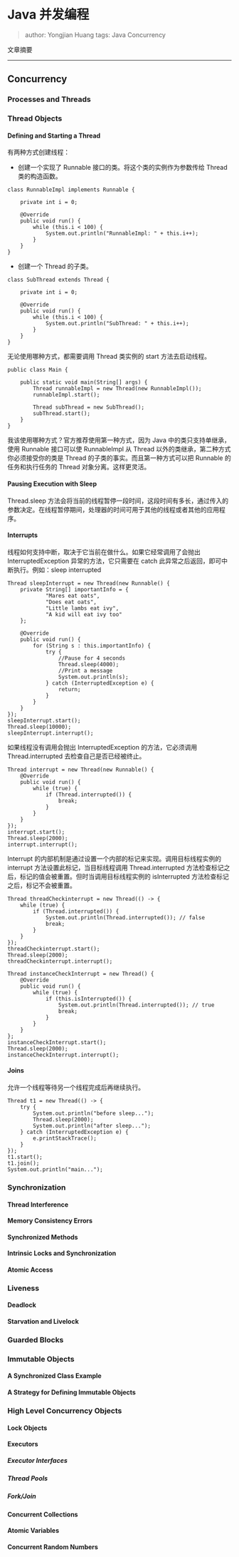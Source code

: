 # Java 并发编程
> author: Yongjian Huang
> tags: Java Concurrency

文章摘要
**********
## Concurrency
### Processes and Threads
### Thread Objects
#### Defining and Starting a Thread
有两种方式创建线程：
- 创建一个实现了 Runnable 接口的类。将这个类的实例作为参数传给 Thread 类的构造函数。
```
class RunnableImpl implements Runnable {

    private int i = 0;

    @Override
    public void run() {
        while (this.i < 100) {
            System.out.println("RunnableImpl: " + this.i++);
        }
    }
}
```
- 创建一个 Thread 的子类。
```
class SubThread extends Thread {

    private int i = 0;

    @Override
    public void run() {
        while (this.i < 100) {
            System.out.println("SubThread: " + this.i++);
        }
    }
}
```
无论使用哪种方式，都需要调用 Thread 类实例的 start 方法去启动线程。
```
public class Main {

    public static void main(String[] args) {
        Thread runnableImpl = new Thread(new RunnableImpl());
        runnableImpl.start();

        Thread subThread = new SubThread();
        subThread.start();
    }
}
```
我该使用哪种方式？官方推荐使用第一种方式，因为 Java 中的类只支持单继承，使用 Runnable 接口可以使 RunnableImpl 从 Thread 以外的类继承，第二种方式你必须接受你的类是 Thread 的子类的事实。而且第一种方式可以把 Runnable 的任务和执行任务的 Thread 对象分离。这样更灵活。
#### Pausing Execution with Sleep
Thread.sleep 方法会将当前的线程暂停一段时间，这段时间有多长，通过传入的参数决定。在线程暂停期间，处理器的时间可用于其他的线程或者其他的应用程序。
#### Interrupts
线程如何支持中断，取决于它当前在做什么。如果它经常调用了会抛出 InterruptedException 异常的方法，它只需要在 catch 此异常之后返回，即可中断执行。例如：sleep interrupted
```
Thread sleepInterrupt = new Thread(new Runnable() {
    private String[] importantInfo = {
            "Mares eat oats",
            "Does eat oats",
            "Little lambs eat ivy",
            "A kid will eat ivy too"
    };

    @Override
    public void run() {
        for (String s : this.importantInfo) {
            try {
                //Pause for 4 seconds
                Thread.sleep(4000);
                //Print a message
                System.out.println(s);
            } catch (InterruptedException e) {
                return;
            }
        }
    }
});
sleepInterrupt.start();
Thread.sleep(10000);
sleepInterrupt.interrupt();
```
如果线程没有调用会抛出 InterruptedException 的方法，它必须调用 Thread.interrupted 去检查自己是否已经被终止。
```
Thread interrupt = new Thread(new Runnable() {
    @Override
    public void run() {
        while (true) {
            if (Thread.interrupted()) {
                break;
            }
        }
    }
});
interrupt.start();
Thread.sleep(2000);
interrupt.interrupt();
```
Interrupt 的内部机制是通过设置一个内部的标记来实现。调用目标线程实例的 interrupt 方法设置此标记，当目标线程调用 Thread.interrupted 方法检查标记之后，标记的值会被重置。但时当调用目标线程实例的 isInterrupted 方法检查标记之后，标记不会被重置。
```
Thread threadCheckinterrupt = new Thread(() -> {
    while (true) {
        if (Thread.interrupted()) {
            System.out.println(Thread.interrupted()); // false
            break;
        }
    }
});
threadCheckinterrupt.start();
Thread.sleep(2000);
threadCheckinterrupt.interrupt();
```
```
Thread instanceCheckInterrupt = new Thread() {
    @Override
    public void run() {
        while (true) {
            if (this.isInterrupted()) {
                System.out.println(Thread.interrupted()); // true
                break;
            }
        }
    }
};
instanceCheckInterrupt.start();
Thread.sleep(2000);
instanceCheckInterrupt.interrupt();
```
#### Joins
允许一个线程等待另一个线程完成后再继续执行。
```
Thread t1 = new Thread(() -> {
    try {
        System.out.println("before sleep...");
        Thread.sleep(2000);
        System.out.println("after sleep...");
    } catch (InterruptedException e) {
        e.printStackTrace();
    }
});
t1.start();
t1.join();
System.out.println("main...");
```
### Synchronization
#### Thread Interference
#### Memory Consistency Errors
#### Synchronized Methods
#### Intrinsic Locks and Synchronization
#### Atomic Access
### Liveness
#### Deadlock
#### Starvation and Livelock
### Guarded Blocks
### Immutable Objects
#### A Synchronized Class Example
#### A Strategy for Defining Immutable Objects
### High Level Concurrency Objects
#### Lock Objects
#### Executors
##### Executor Interfaces
##### Thread Pools
##### Fork/Join
#### Concurrent Collections
#### Atomic Variables
#### Concurrent Random Numbers



